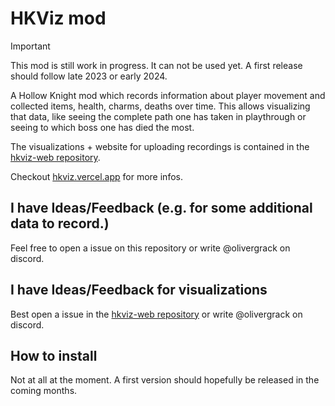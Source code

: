 ﻿# HKViz mod

> [!IMPORTANT]  
> This mod is still work in progress. It can not be used yet. A first release should follow late 2023 or early 2024.

A Hollow Knight mod which records information about player movement and collected items, health, charms, deaths over time.
This allows visualizing that data, like seeing the complete path one has taken in playthrough or seeing to which boss one has died the most.

The visualizations + website for uploading recordings is contained in the [hkviz-web repository](https://github.com/hkviz/hkviz-web).

Checkout [hkviz.vercel.app](https://hkviz.vercel.app/) for more infos. 

## I have Ideas/Feedback (e.g. for some additional data to record.)
Feel free to open a issue on this repository or write @olivergrack on discord.

## I have Ideas/Feedback for visualizations
Best open a issue in the [hkviz-web repository](https://github.com/hkviz/hkviz-web) or write @olivergrack on discord.

## How to install
Not at all at the moment. A first version should hopefully be released in the coming months.
